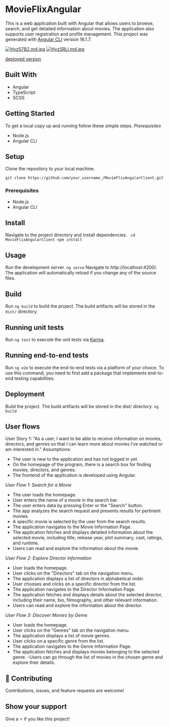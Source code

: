 # MovieFlixAngular

This is a web application built with Angular that allows users to browse, search, and get detailed information about movies. The application also supports user registration and profile management. This project was generated with [Angular CLI](https://github.com/angular/angular-cli) version 16.1.7. 

[![HyzS7B2.md.jpg](https://iili.io/HyzS7B2.md.jpg)](https://freeimage.host/i/HyzS7B2)
[![HyzSRLl.md.jpg](https://iili.io/HyzSRLl.md.jpg)](https://freeimage.host/i/HyzSRLl)

[deployed version](https://kamilaut.github.io/MovieFlix-Angular/)

## Built With

- Angular
- TypeScript
- SCSS
  
## Getting Started

To get a local copy up and running follow these simple steps.
_Prerequisites_

- Node.js
- Angular CLI
## Setup

Clone the repository to your local machine.
```
git clone https://github.com/your_username_/MovieFlixAngularClient.git
```
### Prerequisites

- Node.js
- Angular CLI
  
## Install

Navigate to the project directory and install dependencies.
``` cd MovieFlixAngularClient npm install```

## Usage

Run the development server.
``` ng serve ```
Navigate to http://localhost:4200/. The application will automatically reload if you change any of the source files.

## Build

Run `ng build` to build the project. The build artifacts will be stored in the `dist/` directory.

## Running unit tests

Run `ng test` to execute the unit tests via [Karma](https://karma-runner.github.io).

## Running end-to-end tests

Run `ng e2e` to execute the end-to-end tests via a platform of your choice. To use this command, you need to first add a package that implements end-to-end testing capabilities.

## Deployment

Build the project. The build artifacts will be stored in the dist/ directory.
``` ng build ```
## User flows
User Story 1: "As a user, I want to be able to receive information on movies, directors, and
genres so that I can learn more about movies I’ve watched or am interested in."
Assumptions:
- The user is new to the application and has not logged in yet.
- On the homepage of the program, there is a search box for finding movies, directors,
and genres.
- The frontend of the application is developed using Angular.

  
_User Flow 1: Search for a Movie_


- The user loads the homepage.
- User enters the name of a movie in the search bar.
- The user enters data by pressing Enter or the "Search" button.
- The app analyzes the search request and presents results for pertinent movies.
- A specific movie is selected by the user from the search results.
- The application navigates to the Movie Information Page.
- The application fetches and displays detailed information about the selected movie,
including title, release year, plot summary, cast, ratings, and runtime.
- Users can read and explore the information about the movie.

  
_User Flow 2: Explore Director Information_


- User loads the homepage.
- User clicks on the "Directors" tab on the navigation menu.
- The application displays a list of directors in alphabetical order.
- User chooses and clicks on a specific director from the list.
- The application navigates to the Director Information Page.
- The application fetches and displays details about the selected director, including their
name, bio, filmography, and other relevant information.
- Users can read and explore the information about the director.

  
_User Flow 3: Discover Movies by Genre_


- User loads the homepage.
- User clicks on the "Genres" tab on the navigation menu.
- The application displays a list of movie genres.
- User clicks on a specific genre from the list.
- The application navigates to the Genre Information Page.
- The application fetches and displays movies belonging to the selected genre.
-Users can go through the list of movies in the chosen genre and explore their details.


## 🤝 Contributing

Contributions, issues, and feature requests are welcome!

## Show your support

Give a ⭐️ if you like this project!
